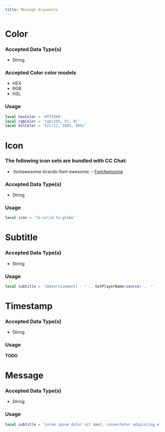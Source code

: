 ```yaml
---
title: Message Arguments
---
```


# Color
### Accepted Data Type(s)
- String
### Accepted Color color models
- HEX
- RGB
- HSL
### Usage
```lua
local hexColor = '#ff3300'
local rgbColor = 'rgb(255, 51, 0)'
local hslColor = 'hsl(12, 100%, 50%)'
```

# Icon
### The following icon sets are bundled with CC Chat:
- :fontawesome-brands-font-awesome: – [FontAwesome](https://fontawesome.com/search?m=free)
### Accepted Data Type(s)
- String
### Usage
```lua
local icon = 'fa-solid fa-globe'
```
# Subtitle
### Accepted Data Type(s)
- String
### Usage
```lua
local subtitle = '[Advertisement] - ' .. GetPlayerName(source) .. ''
```

# Timestamp
### Accepted Data Type(s)
- String
### Usage
**TODO**

# Message
### Accepted Data Type(s)
- String
### Usage
```lua
local subtitle = 'Lorem ipsum dolor sit amet, consectetur adipiscing elit, sed do eiusmod tempor incididunt ut labore et dolore magna aliqua.'
```
